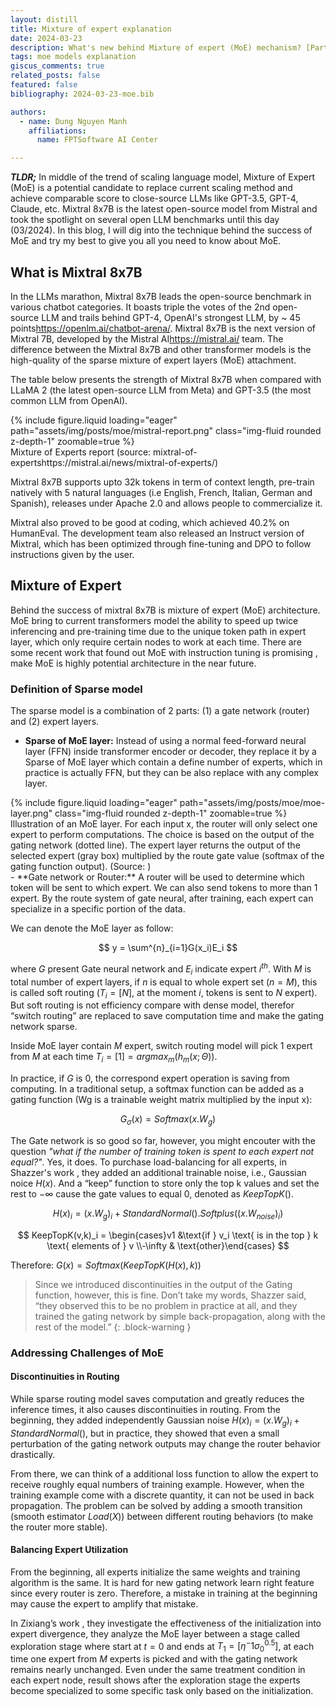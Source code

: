 ```yaml
---
layout: distill
title: Mixture of expert explanation
date: 2024-03-23
description: What's new behind Mixture of expert (MoE) mechanism? [Part 1]
tags: moe models explanation
giscus_comments: true
related_posts: false
featured: false
bibliography: 2024-03-23-moe.bib

authors:
  - name: Dung Nguyen Manh
    affiliations:
      name: FPTSoftware AI Center

---
```


***TLDR;*** In middle of the trend of scaling language model, Mixture of Expert (MoE) is a potential candidate to replace current scaling method and achieve comparable score to close-source LLMs like GPT-3.5, GPT-4, Claude, etc. Mixtral 8x7B is the latest open-source model from Mistral and took the spotlight on several open LLM benchmarks until this day (03/2024). In this blog, I will dig into the technique behind the success of MoE and try my best to give you all you need to know about MoE.

## What is Mixtral 8x7B
In the LLMs marathon, Mixtral 8x7B leads the open-source benchmark in various chatbot categories. It boasts triple the votes of the 2nd open-source LLM and trails behind GPT-4, OpenAI's strongest LLM, by ~ 45 points<d-footnote>https://openlm.ai/chatbot-arena/</d-footnote>. Mixtral 8x7B is the next version of Mixtral 7B, developed by the Mistral AI<d-footnote>https://mistral.ai/</d-footnote> team. The difference between the Mixtral 8x7B and other transformer models is the high-quality of the sparse mixture of expert layers (MoE) attachment.

The table below presents the strength of Mixtral 8x7B when compared with LLaMA 2 (the latest open-source LLM from Meta) and GPT-3.5 (the most common LLM from OpenAI). 

<div class="row mt-3">
    {% include figure.liquid loading="eager" path="assets/img/posts/moe/mistral-report.png" class="img-fluid rounded z-depth-1" zoomable=true %}
</div>
<div class="caption">
    Mixture of Experts report (source: mixtral-of-experts<d-footnote>https://mistral.ai/news/mixtral-of-experts/</d-footnote>)
</div>


Mixtral 8x7B supports upto 32k tokens in term of context length, pre-train natively with 5 natural languages (i.e English, French, Italian, German and Spanish), releases under Apache 2.0 and allows people to commercialize it.

Mixtral also proved to be good at coding, which achieved 40.2% on HumanEval. The development team also released an Instruct version of Mixtral, which has been optimized through fine-tuning and DPO to follow instructions given by the user.


## Mixture of Expert
Behind the success of mixtral 8x7B is mixture of expert (MoE) architecture. MoE bring to current transformers model the ability to speed up twice inferencing and pre-training time <d-cite key="du2022glam"></d-cite> due to the unique token path in expert layer, which only require certain nodes to work at each time. There are some recent work that found out MoE with instruction tuning is promising <d-cite key="shen2023mixtureofexperts"></d-cite>, make MoE is highly potential architecture in the near future.

### Definition of Sparse model
The sparse model is a combination of 2 parts: (1) a gate network (router) and (2) expert layers.

- **Sparse of MoE layer:** Instead of using a normal feed-forward neural layer (FFN) inside transformer encoder or decoder, they replace it by a Sparse of MoE layer which contain a define number of experts, which in practice is actually FFN, but they can be also replace with any complex layer.
<div class="row mt-3">
    {% include figure.liquid loading="eager" path="assets/img/posts/moe/moe-layer.png" class="img-fluid rounded z-depth-1" zoomable=true %}
</div>
<div class="caption">
    Illustration of an MoE layer. For each input x, the router will only select one expert to perform computations. The choice is based on the output of the gating network (dotted line). The expert layer returns the output of the selected expert (gray box) multiplied by the route gate value (softmax of the gating function output). (Source: <d-cite key="chen2022understanding"></d-cite>)
</div>
- **Gate network or Router:** A router will be used to determine which token will be sent to which expert. We can also send tokens to more than 1 expert. By the route system of gate neural, after training, each expert can specialize in a specific portion of the data. <d-cite key="chen2022understanding"></d-cite>

We can denote the MoE layer as follow:

$$ 
y = \sum^{n}_{i=1}G(x_i)E_i
$$

where $G$ present Gate neural network and $E_i$ indicate expert $i^{th}$. With $M$ is total number of expert layers, if $n$ is equal to whole expert set ($n=M$), this is called soft routing ($T_i=[N]$, at the moment $i$, tokens is sent to $N$ expert). But soft routing is not efficiency compare with dense model, therefor “switch routing” are replaced to save computation time and make the gating network sparse.

Inside MoE layer contain $M$ expert, switch routing model will pick 1 expert from $M$ at each time $T_i=[1]=argmax_m({h_m(x; \Theta)})$. 

In practice, if $G$ is 0, the correspond expert operation is saving from computing.  In a traditional setup, a softmax function can be added as a gating function (Wg is a trainable weight matrix multiplied by the input x):

$$ 
G_{\sigma}(x)=Softmax(x.W_g)
$$

The Gate network is so good so far, however, you might encouter with the question *"what if the number of training token is spent to each expert not equal?"*. Yes, it does. To purchase load-balancing for all experts, in Shazzer's work <d-cite key="shazeer2017outrageously"></d-cite>, they added an additional trainable noise, i.e., Gaussian noice $H(x)$. And a “keep” function to store only the top k values and set the rest to $-\infty$ cause the gate values to equal 0, denoted as $KeepTopK()$. 

$$
H(x)_i=(x.W_g)_i+StandardNormal().Softplus((x.W_{noise})_i)
$$

$$
KeepTopK(v,k)_i = \begin{cases}v1  &\text{if } v_i \text{ is in the top } k \text{ elements of } v \\-\infty & \text{other}\end{cases}
$$

Therefore: $G(x) = Softmax(KeepTopK(H(x), k))$

> Since we introduced discontinuities in the output of the 
> Gating function, however, this is fine. 
> Don’t take my words, Shazzer said, “they observed this to be no problem 
> in practice at all, 
> and they trained the gating network by simple back-propagation, 
> along with the rest of the model.”
{: .block-warning }

### Addressing Challenges of MoE

#### Discontinuities in Routing

While sparse routing model saves computation and greatly reduces the inference times, it also causes discontinuities in routing<d-cite key="shazeer2017outrageously"></d-cite>. From the beginning, they added independently Gaussian noise $H(x)_i = (x.W_g)_i + StandardNormal()$, but in practice, they showed that even a small perturbation of the gating network outputs may change the router behavior drastically.

From there, we can think of a additional loss function to allow the expert to receive roughly equal numbers of training example. However, when the training example come with a discrete quantity, it can not be used in back propagation. The problem can be solved by adding a smooth transition (smooth estimator $Load(X)$) between different routing behaviors (to make the router more stable).

#### Balancing Expert Utilization

From the beginning, all experts initialize the same weights and training algorithm is the same. It is hard for new gating network learn right feature since every router is zero. Therefore, a mistake in training at the beginning may cause the expert to amplify that mistake.

In Zixiang’s work <d-cite key="chen2022understanding"></d-cite>, they investigate the effectiveness of the initialization into expert divergence, they analyze the MoE layer between a stage called exploration stage where start at $t=0$ and ends at $T_1 = [\eta^-1\sigma_0^0.5]$, at each time one expert from $M$ experts is picked and with the gating network remains nearly unchanged. Even under the same treatment condition in each expert node, result shows after the exploration stage the experts become specialized to some specific task only based on the initialization. 

